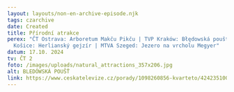 ```yaml
---
layout: layouts/non-en-archive-episode.njk
tags: czarchive
date: Created
title: Přírodní atrakce
perex: "ČT Ostrava: Arboretum Makču Pikču | TVP Kraków: Błędowská poušť | RTVS
  Košice: Herlianský gejzír | MTVA Szeged: Jezero na vrcholu Megyer"
datum: 17.10. 2024
tv: ČT 2
foto: /images/uploads/natural_attractions_357x206.jpg
alt: BLEDÓWSKÁ POUŠŤ
link: https://www.ceskatelevize.cz/porady/1098260856-kvarteto/424235100111008/
---
```

